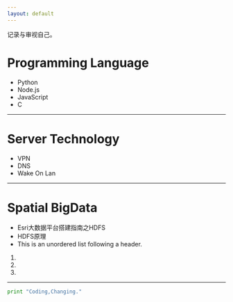 ```yaml
---
layout: default
---
```


记录与审视自己。

#  Programming Language

*   Python
*   Node.js
*   JavaScript
*   C

* * *

#  Server Technology

*   VPN
*   DNS
*   Wake On Lan

* * *

#  Spatial BigData

*   Esri大数据平台搭建指南之HDFS
*   HDFS原理
*   This is an unordered list following a header.
1.	
1.	
1.	

* * *

```python
print "Coding,Changing."
```